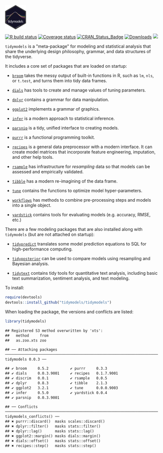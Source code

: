 <img src="tidymodels_hex.png" align="center" height = "80px" align = "middle"/>

[![R build status](https://github.com/tidymodels/tidymodels/workflows/R-CMD-check/badge.svg)](https://github.com/tidymodels/tidymodels)
[![Coverage status](https://codecov.io/gh/tidymodels/tidymodels/branch/master/graph/badge.svg)](https://codecov.io/github/tidymodels/tidymodels?branch=master)
[![CRAN_Status_Badge](http://www.r-pkg.org/badges/version/tidymodels)](http://cran.r-project.org/web/packages/tidymodels)
[![Downloads](http://cranlogs.r-pkg.org/badges/tidymodels)](http://cran.rstudio.com/package=tidymodels)
![](https://img.shields.io/badge/lifecycle-experimental-orange.svg)


`tidymodels` is a "meta-package" for modeling and statistical analysis that share the underlying design philosophy, grammar, and data structures of the tidyverse.

It includes a core set of packages that are loaded on startup:

* [`broom`](https://broom.tidyverse.org/) takes the messy output of built-in functions in R, such as `lm`, `nls`, or `t.test`, and turns them into tidy data frames.

* [`dials`](https://tidymodels.github.io/dials/) has tools to create and manage values of tuning parameters.

* [`dplyr`](http://dplyr.tidyverse.org) contains a grammar for data manipulation. 

* [`ggplot2`](http://ggplot2.tidyverse.org) implements a grammar of graphics. 

* [`infer`](http://infer.netlify.com/) is a modern approach to statistical inference.

* [`parsnip`](https://tidymodels.github.io/parsnip/) is a tidy, unified interface to creating models. 

* [`purrr`](http://purrr.tidyverse.org) is a functional programming toolkit.

* [`recipes`](https://tidymodels.github.io/recipes/) is a general data preprocessor with a modern interface. It can create model matrices that incorporate feature engineering, imputation, and other help tools.

* [`rsample`](https://tidymodels.github.io/rsample/) has infrastructure for _resampling_ data so that models can be assessed and empirically validated. 

* [`tibble`](http://tibble.tidyverse.org) has a modern re-imagining of the data frame.
 
* [`tune`](https://tidymodels.github.io/tune/) contains the functions to optimize model hyper-parameters.
 
* [`workflows`](https://tidymodels.github.io/workflows/) has methods to combine pre-processing steps and models into a single object. 

* [`yardstick`](https://tidymodels.github.io/yardstick/) contains tools for evaluating models (e.g. accuracy, RMSE, etc.)

There are a few modeling packages that are also installed along with `tidymodels` (but are not attached on startup): 

* [`tidypredict`](http://tidypredict.netlify.com/) translates some model prediction equations to SQL for high-performance computing.

* [`tidyposterior`](https://tidymodels.github.io/tidyposterior/) can be used to compare models using resampling and Bayesian analysis.

* [`tidytext`](https://github.com/juliasilge/tidytext) contains tidy tools for quantitative text analysis, including basic text summarization, sentiment analysis, and text modeling.


To install:

```r
require(devtools)
devtools::install_github("tidymodels/tidymodels")
```

When loading the package, the versions and conflicts are listed:



```r
library(tidymodels)
```

```
## Registered S3 method overwritten by 'xts':
##   method     from
##   as.zoo.xts zoo
```

```
## ── Attaching packages ─────────────────────────────────────────────────────────────────────────────────────────────── tidymodels 0.0.3 ──
```

```
## ✔ broom     0.5.2          ✔ purrr     0.3.3     
## ✔ dials     0.0.3.9001     ✔ recipes   0.1.7.9001
## ✔ discrim   0.0.1          ✔ rsample   0.0.5     
## ✔ dplyr     0.8.3          ✔ tibble    2.1.3     
## ✔ ggplot2   3.2.1          ✔ tune      0.0.0.9003
## ✔ infer     0.5.0          ✔ yardstick 0.0.4     
## ✔ parsnip   0.0.3.9001
```

```
## ── Conflicts ────────────────────────────────────────────────────────────────────────────────────────────────── tidymodels_conflicts() ──
## ✖ purrr::discard()  masks scales::discard()
## ✖ dplyr::filter()   masks stats::filter()
## ✖ dplyr::lag()      masks stats::lag()
## ✖ ggplot2::margin() masks dials::margin()
## ✖ dials::offset()   masks stats::offset()
## ✖ recipes::step()   masks stats::step()
```
  
